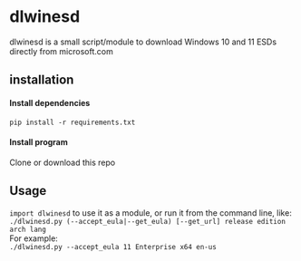 # dlwinesd

dlwinesd is a small script/module to download Windows 10 and 11 ESDs directly from microsoft.com

## installation

#### Install dependencies
`pip install -r requirements.txt`

#### Install program
Clone or download this repo

## Usage
`import dlwinesd` to use it as a module, or run it from the command line, like:    
`./dlwinesd.py (--accept_eula|--get_eula) [--get_url] release edition arch lang`    
For example:    
`./dlwinesd.py --accept_eula 11 Enterprise x64 en-us`
